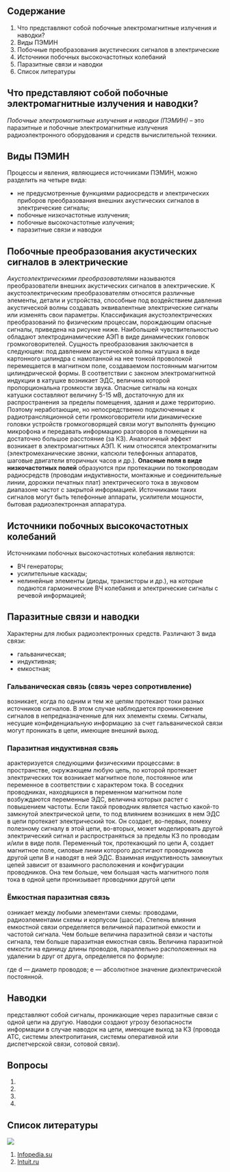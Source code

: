 ## Содержание
1. Что представляют собой побочные электромагнитные излучения и наводки?
2. Виды ПЭМИН
3. Побочные преобразования акустических сигналов в электрические
4. Источники побочных высокочастотных колебаний
5. Паразитные связи и наводки
6. Список литературы
## Что представляют собой побочные электромагнитные излучения и наводки?
*Побочные электромагнитные излучения и наводки (ПЭМИН)* – это паразитные и побочные электромагнитные излучения радиоэлектронного оборудования и средств вычислительной техники. 
## Виды ПЭМИН
Процессы и явления, являющиеся источниками ПЭМИН, можно разделить на четыре вида:
- не предусмотренные функциями радиосредств и электрических приборов преобразования внешних акустических сигналов в электрические сигналы;
- побочные низкочастотные излучения;
- побочные высокочастотные излучения;
- паразитные связи и наводки
## Побочные преобразования акустических сигналов в электрические
*Акустоэлектрическими преобразователями* называются преобразователи внешних акустических сигналов в электрические. К акустоэлектрическим преобразователям относятся различные элементы, детали и устройства, способные под воздействием давления акустической волны создавать эквивалентные электрические сигналы или изменять свои параметры.
Классификация акустоэлектрических преобразований по физическим процессам, порождающим опасные сигналы, приведена на рисунке ниже.
Наибольшей чувствительностью обладают электродинамические АЭП в виде динамических головок громкоговорителей. Сущность преобразования заключается в следующем: под давлением акустической волны катушка в виде картонного цилиндра с намотанной на нее тонкой проволокой перемещается в магнитном поле, создаваемом постоянным магнитом цилиндрической формы. В соответствии с законом электромагнитной индукции в катушке возникает ЭДС, величина которой пропорциональна громкости звука. Опасные сигналы на концах катушки составляют величину 5-15 мВ, достаточную для их распространения за пределы помещения, здания и даже территорию. Поэтому неработающие, но непосредственно подключенные к радиотрансляционной сети громкоговорители или динамические головки устройств громкоговорящей связи могут выполнять функцию микрофона и передавать информацию разговоров в помещении на достаточно большое расстояние (за КЗ).
Аналогичный эффект возникает в электромагнитных АЭП. К ним относятся электромагниты (электромеханические звонки, капсюли телефонных аппаратов, шаговые двигатели вторичных часов и др.).
**Опасные поля в виде низкочастотных полей** образуются при протекацнии по токопроводам радиосредств (проводам индуктивности, монтажные и соединительные линии, дорожки печатных плат) электрического тока в звуковом диапазоне частот с закрытой информацией. Источниками таких сигналов могут быть телефонные аппараты, усилители мощности, бытовая радиоэлектронная аппаратура.
## Источники побочных высокочастотных колебаний
Источниками побочных высокочастотных колебания являются:
- ВЧ генераторы;
- усилительные каскады;
- нелинейные элементы (диоды, транзисторы и др.), на которые подаются гармонические ВЧ колебания и электрические сигналы с речевой информацией;
## Паразитные связи и наводки
Характерны для любых радиоэлектронных средств. Различают 3 вида связи:
- гальваническая;  
- индуктивная;
- емкостная;
### Гальваническая связь (связь через сопротивление)
возникает, когда по одним и тем же цепям протекают токи разных источников сигналов. В этом случае наблюдается проникновение сигналов в непредназначенные для них элементы схемы. Сигналы, несущие конфиденциальную информацию за счет гальванической связи могут проникать в цепи, имеющие внешний выход.
### Паразитная индуктивная свзяь
арактеризуется следующими физическими процессами: в пространстве, окружающем любую цепь, по которой протекает электрических ток возникает магнитное поле, постоянное или переменное в соответствии с характером тока. В соседних проводниках, находящихся в переменном магнитном поле возбуждаются переменные ЭДС, величина которых растет с повышением частоты. Если такой проводник является частью какой-то замкнутой электрической цепи, то под влиянием возникших в нем ЭДС в цепи протекает электрический ток. Он создает, во-первых, помеху полезному сигналу в этой цепи, во-вторых, может моделировать другой электрический сигнал и распространяться за пределы КЗ по проводам и/или в виде поля.
Переменный ток, протекающий по цепи А, создает магнитное поле, силовые линии которого достигают проводников другой цепи В и наводят в ней ЭДС.
Взаимная индуктивность замкнутых цепей зависит от взаимного расположения и конфигурации проводников. Она тем больше, чем большая часть магнитного поля тока в одной цепи пронизывает проводники другой цепи
### Ёмкостная паразитная связь
озникает между любыми элементами схемы: проводами, радиоэлементами схемы и корпусом (шасси). Степень влияния емкостной связи определяется величиной паразитной емкости и частотой сигнала. Чем больше величина паразитной связи и частоты сигнала, тем больше паразитная емкостная связь. Величина паразитной емкости на единицу длины проводов, параллельно расположенных на удалении b друг от друга, определяется по формуле:

где d — диаметр проводов; е — абсолютное значение диэлектрической постоянной.
## Наводки
представляют собой сигналы, проникающие через паразитные связи с одной цепи на другую. Наводки создают угрозу безопасности информации в случае наводок на цепи, имеющие выход за КЗ (провода АТС, системы электропитания, системы оперативной или диспетчерской связи, сотовой связи).
## Вопросы
1.
2.
3.
4.
## Список литературы
![](http://213.155.192.79:3001/u19-23dolgopolov/The_concept_of_a_dangerous_signal/raw/master/images/image4.png)
1. [Infopedia.su](https://infopedia.su/13xe88e.html)
2. [Intuit.ru](https://intuit.ru/studies/courses/2291/591/lecture/12702?page=1)

